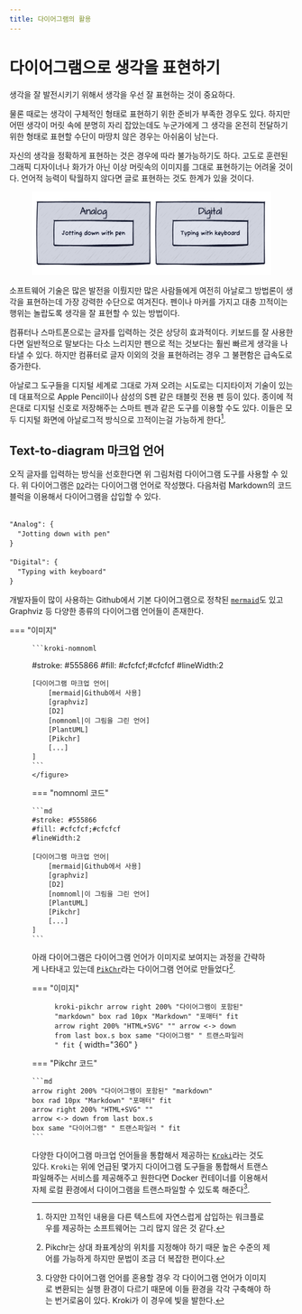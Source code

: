 ```yaml
---
title: 다이어그램의 활용
---
```

# 다이어그램으로 생각을 표현하기

생각을 잘 발전시키기 위해서 생각을 우선 잘 표현하는 것이 중요하다.

물론 때로는 생각이 구체적인 형태로 표현하기 위한 준비가 부족한 경우도 있다. 하지만 어떤 생각이 머릿 속에 분명히 자리 잡았는데도 누군가에게 그 생각을 온전히 전달하기 위한 형태로 표현할 수단이 마땅치 않은 경우는 아쉬움이 남는다.

자신의 생각을 정확하게 표현하는 것은 경우에 따라 불가능하기도 하다. 고도로 훈련된 그래픽 디자이너나 화가가 아닌 이상 머릿속의 이미지를 그대로 표현하기는 어려울 것이다. 언어적 능력이 탁월하지 않다면 글로 표현하는 것도 한계가 있을 것이다.

<figure markdown>

<img src="/images/input.png" height="148" />

</figure>

소프트웨어 기술은 많은 발전을 이뤘지만 많은 사람들에게 여전히 아날로그 방법론이 생각을 표현하는데 가장 강력한 수단으로 여겨진다.
펜이나 마커를 가지고 대충 끄적이는 행위는 놀랍도록 생각을 잘 표현할 수 있는 방법이다.

컴퓨터나 스마트폰으로는 글자를 입력하는 것은 상당히 효과적이다. 키보드를 잘 사용한다면 일반적으로 말보다는 다소 느리지만 펜으로 적는 것보다는 훨씬 빠르게 생각을 나타낼 수 있다. 하지만 컴퓨터로 글자 이외의 것을 표현하려는 경우 그 불편함은 급속도로 증가한다.

아날로그 도구들을 디지털 세계로 그대로 가져 오려는 시도로는 디지타이저 기술이 있는데 대표적으로 Apple Pencil이나 삼성의 S펜 같은 태블릿 전용 펜 등이 있다. 종이에 적은대로 디지털 신호로 저장해주는 스마트 펜과 같은 도구를 이용할 수도 있다. 이들은 모두 디지털 화면에 아날로그적 방식으로 끄적이는걸 가능하게 한다[^digitizing].

## Text-to-diagram 마크업 언어

오직 글자를 입력하는 방식을 선호한다면 위 그림처럼 다이어그램 도구를 사용할 수 있다. 위 다이어그램은 [`D2`](https://d2lang.com/)라는 다이어그램 언어로 작성했다. 다음처럼 Markdown의 코드 블럭을 이용해서 다이어그램을 삽입할 수 있다.


````md title="위 그림의 D2 코드"

"Analog": {
  "Jotting down with pen"
}

"Digital": {
  "Typing with keyboard"
}

````

개발자들이 많이 사용하는 Github에서 기본 다이어그램으로 정착된 [`mermaid`](https://mermaid.js.org)도 있고 Graphviz 등 다양한 종류의 다이어그램 언어들이 존재한다.


=== "이미지"
    <figure markdown>

    ```kroki-nomnoml
#stroke: #555866
#fill: #cfcfcf;#cfcfcf
#lineWidth:2

    [다이어그램 마크업 언어|
        [mermaid|Github에서 사용]
        [graphviz]
        [D2]
        [nomnoml|이 그림을 그린 언어]
        [PlantUML]
        [Pikchr]
        [...]
    ]
    ```
    </figure>

=== "nomnoml 코드"

    ```md
    #stroke: #555866
    #fill: #cfcfcf;#cfcfcf
    #lineWidth:2

    [다이어그램 마크업 언어|
        [mermaid|Github에서 사용]
        [graphviz]
        [D2]
        [nomnoml|이 그림을 그린 언어]
        [PlantUML]
        [Pikchr]
        [...]
    ]
    ```

아래 다이어그램은 다이어그램 언어가 이미지로 보여지는 과정을 간략하게 나타내고 있는데 [`PikChr`](https://pikchr.org)라는 다이어그램 언어로 만들었다[^pikchr].


=== "이미지"
    <figure markdown>
    ```kroki-pikchr
    arrow right 200% "다이어그램이 포함된" "markdown"
    box rad 10px "Markdown" "포매터" fit
    arrow right 200% "HTML+SVG" ""
    arrow <-> down from last box.s
    box same "다이어그램" " 트랜스파일러 " fit
    ```{ width="360" }
    </figure>

=== "Pikchr 코드"

    ```md
    arrow right 200% "다이어그램이 포함된" "markdown"
    box rad 10px "Markdown" "포매터" fit
    arrow right 200% "HTML+SVG" ""
    arrow <-> down from last box.s
    box same "다이어그램" " 트랜스파일러 " fit
    ```


다양한 다이어그램 마크업 언어들을 통합해서 제공하는 [`Kroki`](https://kroki.io)라는 것도 있다. `Kroki`는 위에 언급된 몇가지 다이어그램 도구들을 통합해서 트랜스파일해주는 서비스를 제공해주고 원한다면 Docker 컨테이너를 이용해서 자체 로컬 환경에서 다이어그램을 트랜스파일할 수 있도록 해준다[^kroki].

[^digitizing]: 하지만 끄적인 내용을 다른 텍스트에 자연스럽게 삽입하는 워크플로우를 제공하는 소프트웨어는 그리 많지 않은 것 같다.
[^pikchr]: Pikchr는 상대 좌표계상의 위치를 지정해야 하기 때문 높은 수준의 제어를 가능하게 하지만 문법이 조금 더 복잡한 편이다.
[^kroki]: 다양한 다이어그램 언어를 혼용할 경우 각 다이어그램 언어가 이미지로 변환되는 실행 환경이 다르기 때문에 이들 환경을 각각 구축해야 하는 번거로움이 있다. Kroki가 이 경우에 빛을 발한다.